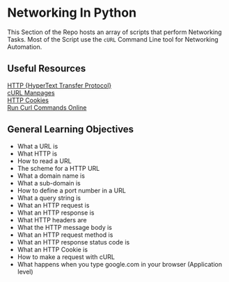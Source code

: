 # Networking In Python
This Section of the Repo hosts an array of scripts that perform Networking Tasks. Most of the Script use the `cURL` Command Line tool for Networking Automation.

## Useful Resources
[HTTP {HyperText Transfer Protocol}](https://www3.ntu.edu.sg/home/ehchua/programming/webprogramming/HTTP_Basics.html)<br>
[cURL Manpages](https://curl.se/docs/manpage.html)<br>
[HTTP Cookies](https://developer.mozilla.org/en-US/docs/Web/HTTP/Cookies)<br>
[Run Curl Commands Online](https://reqbin.com/curl)<br>

## General Learning Objectives
* What a URL is
* What HTTP is
* How to read a URL
* The scheme for a HTTP URL
* What a domain name is
* What a sub-domain is
* How to define a port number in a URL
* What a query string is
* What an HTTP request is
* What an HTTP response is
* What HTTP headers are
* What the HTTP message body is
* What an HTTP request method is
* What an HTTP response status code is
* What an HTTP Cookie is
* How to make a request with cURL
* What happens when you type google.com in your browser (Application level)

